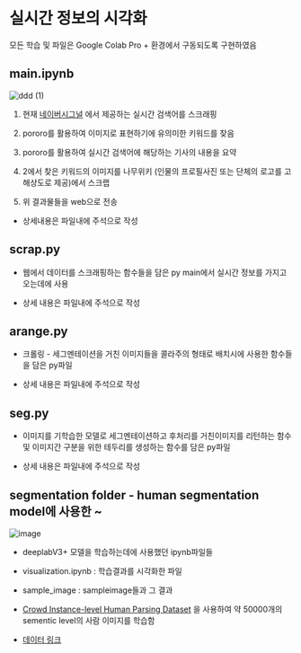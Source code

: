 # 실시간 정보의 시각화 

모든 학습 및 파일은 Google Colab Pro + 환경에서 구동되도록 구현하였음

## main.ipynb

![ddd (1)](https://user-images.githubusercontent.com/102151612/186292064-3eed209c-b070-48c9-8c48-a18e55b92f1c.png)

1. 현재 [네이버시그널](https://www.signal.bz/) 에서 제공하는 실시간 검색어를 스크래핑

2. pororo를 활용하여 이미지로 표현하기에 유의미한 키워드를 찾음

3. pororo를 활용하여 실시간 검색어에 해당하는 기사의 내용을 요약

4. 2에서 찾은 키워드의 이미지를 나무위키 (인물의 프로필사진 또는 단체의 로고를 고해상도로 제공)에서 스크랩

5. 위 결과물들을 web으로 전송

* 상세내용은 파일내에 주석으로 작성

## scrap.py

- 웹에서 데이터를 스크래핑하는 함수들을 담은 py main에서 실시간 정보를 가지고오는데에 사용

- 상세 내용은 파일내에 주석으로 작성

## arange.py

- 크롤링 - 세그멘테이션을 거친 이미지들을 콜라주의 형태로 배치시에 사용한 함수들을 담은 py파일

- 상세 내용은 파일내에 주석으로 작성

## seg.py

- 이미지를 기학습한 모델로 세그멘테이션하고 후처리를 거친이미지를 리턴하는 함수 및 
  이미지간 구분을 위한 테두리를 생성하는 함수를 담은 py파일

- 상세 내용은 파일내에 주석으로 작성

## segmentation folder - human segmentation model에 사용한 ~

![image](https://user-images.githubusercontent.com/102151612/186291825-5ae6f6d2-db7a-4b5b-b0f5-e3d3ce73e58c.png)

- deeplabV3+ 모델을 학습하는데에 사용했던 ipynb파일들

- visualization.ipynb : 학습결과를 시각화한 파일

- sample_image : sampleimage들과 그 결과

- [Crowd Instance-level Human Parsing Dataset](https://arxiv.org/abs/1811.12596) 을 사용하여 약 50000개의 sementic level의 사람 이미지를 학습함
- [데이터 링크](https://drive.google.com/uc?id=1B9A9UCJYMwTL4oBEo4RZfbMZMaZhKJaz)
